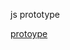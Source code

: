 
js prototype 



[protoype](https://github.com/DotanTalitman/Js_Prototype/blob/master/protoype.png)

